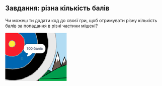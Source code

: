 ## Завдання: різна кількість балів

Чи можеш ти додати код до своєї гри, щоб отримувати різну кількість балів за попадання в різні частини мішені?

![приціл на синій частині мішені з фразою "100 балів"](images/archery-challenge.png)